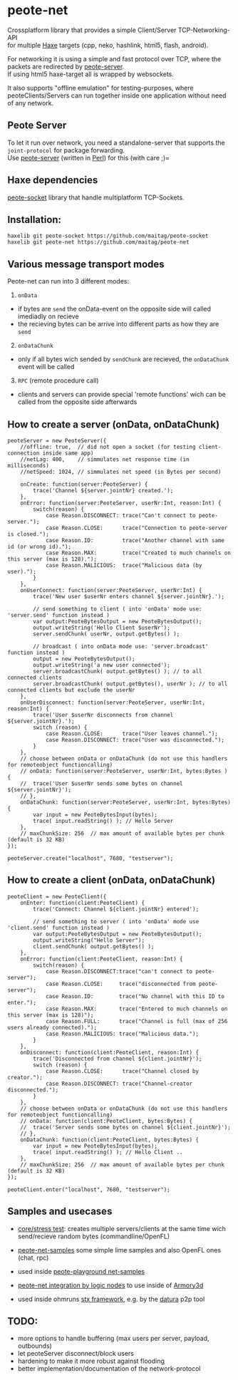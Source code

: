 # peote-net
Crossplatform library that provides a simple Client/Server TCP-Networking-API  
for multiple [Haxe](http://haxe.org) targets (cpp, neko, hashlink, html5, flash, android).  


For networking it is using a simple and fast protocol over TCP, where the packets are redirected by [peote-server](https://github.com/maitag/peote-server).  
If using html5 haxe-target all is wrapped by websockets.  

It also supports "offline emulation" for testing-purposes, where peoteClients/Servers can run together inside one application without need of any network.  


## Peote Server
To let it run over network, you need a standalone-server that supports the `joint-protocol` for package forwarding.  
Use [peote-server](https://github.com/maitag/peote-server) (written in [Perl](https://www.perl.org/)) for this (with care ;)=  


## Haxe dependencies
[peote-socket](https://github.com/maitag/peote-socket) library that handle multiplatform TCP-Sockets.  
  

## Installation:
```
haxelib git peote-socket https://github.com/maitag/peote-socket
haxelib git peote-net https://github.com/maitag/peote-net
```


## Various message transport modes

Peote-net can run into 3 different modes:

1) `onData`
- if bytes are `send` the onData-event on the opposite side will called imediadly on recieve
- the recieving bytes can be arrive into different parts as how they are `send`

2) `onDataChunk`
- only if all bytes wich sended by `sendChunk` are recieved, the `onDataChunk` event will be called

3) `RPC` (remote procedure call)
- clients and servers can provide special 'remote functions' wich can be called from the opposite side afterwards



## How to create a server (onData, onDataChunk)
```
peoteServer = new PeoteServer({
	//offline: true,  // did not open a socket (for testing client-connection inside same app)
	//netLag: 400,    // simmulates net response time (in milliseconds)
	//netSpeed: 1024, // simmulates net speed (in Bytes per second)
	
	onCreate: function(server:PeoteServer) {
		trace('Channel ${server.jointNr} created.');
	},
	onError: function(server:PeoteServer, userNr:Int, reason:Int) {
		switch(reason) {
			case Reason.DISCONNECT: trace("Can't connect to peote-server.");
			case Reason.CLOSE:      trace("Connection to peote-server is closed.");
			case Reason.ID:         trace("Another channel with same id (or wrong id).");
			case Reason.MAX:        trace("Created to much channels on this server (max is 128).");
			case Reason.MALICIOUS:  trace("Malicious data (by user).");
		}
	},
	onUserConnect: function(server:PeoteServer, userNr:Int) {
		trace('New user $userNr enters channel ${server.jointNr}.');
		
		// send something to client ( into 'onData' mode use: 'server.send' function instead )
		var output:PeoteBytesOutput = new PeoteBytesOutput();
		output.writeString('Hello Client $userNr');
		server.sendChunk( userNr, output.getBytes() );
		
		// broadcast ( into onData mode use: 'server.broadcast' function instead )
		output = new PeoteBytesOutput();
		output.writeString('a new user connected');
		server.broadcastChunk( output.getBytes() ); // to all connected clients
		server.broadcastChunk( output.getBytes(), userNr ); // to all connected clients but exclude the userNr
	},
	onUserDisconnect: function(server:PeoteServer, userNr:Int, reason:Int) {
		trace('User $userNr disconnects from channel ${server.jointNr}.');
		switch (reason) {
			case Reason.CLOSE:      trace("User leaves channel.");
			case Reason.DISCONNECT: trace("User was disconnected.");
		}
	},
	// choose between onData or onDataChunk (do not use this handlers for remoteobject functioncalling)
	// onData: function(server:PeoteServer, userNr:Int, bytes:Bytes ) {
	// 	trace('User $userNr sends some bytes on channel ${server.jointNr}');
	// },
	onDataChunk: function(server:PeoteServer, userNr:Int, bytes:Bytes) {
		var input = new PeoteBytesInput(bytes);
		trace( input.readString() ); // Hello Server
	},
	// maxChunkSize: 256  // max amount of available bytes per chunk (default is 32 KB)
});
	
peoteServer.create("localhost", 7680, "testserver");
```

## How to create a client (onData, onDataChunk)
```
peoteClient = new PeoteClient({
	onEnter: function(client:PeoteClient) {
		trace('Connect: Channel ${client.jointNr} entered');
		
		// send something to server ( into 'onData' mode use 'client.send' function instead )
		var output:PeoteBytesOutput = new PeoteBytesOutput();
		output.writeString("Hello Server");
		client.sendChunk( output.getBytes() );
	},
	onError: function(client:PeoteClient, reason:Int) {
		switch(reason) {
			case Reason.DISCONNECT:trace("can't connect to peote-server");
			case Reason.CLOSE:     trace("disconnected from peote-server");
			case Reason.ID:        trace("No channel with this ID to enter.");
			case Reason.MAX:       trace("Entered to much channels on this server (max is 128)");
			case Reason.FULL:      trace("Channel is full (max of 256 users already connected).");
			case Reason.MALICIOUS: trace("Malicious data.");
		}
	},
	onDisconnect: function(client:PeoteClient, reason:Int) {
		trace('Disconnected from channel ${client.jointNr}');
		switch (reason) {
			case Reason.CLOSE:      trace("Channel closed by creator.");
			case Reason.DISCONNECT: trace("Channel-creator disconnected.");
		}
	},
	// choose between onData or onDataChunk (do not use this handlers for remoteobject functioncalling)
	// onData: function(client:PeoteClient, bytes:Bytes) {
	// 	trace('Server sends some bytes on channel ${client.jointNr}');
	// },
	onDataChunk: function(client:PeoteClient, bytes:Bytes) {
		var input = new PeoteBytesInput(bytes);
		trace( input.readString() ); // Hello Client ..
	},
	// maxChunkSize: 256  // max amount of available bytes per chunk (default is 32 KB)
});

peoteClient.enter("localhost", 7680, "testserver");
```


## Samples and usecases

- [core/stress test](https://github.com/maitag/peote-net/tree/master/testing/peote-net-test): creates multiple servers/clients at the same time wich send/recieve random bytes (commandline/OpenFL)  

- [peote-net-samples](https://github.com/maitag/peote-net-samples) some simple lime samples and also OpenFL ones (chat, rpc)  

- used inside [peote-playground net-samples](https://github.com/maitag/peote-playground/tree/master/net) 

- [peote-net integration by logic nodes](https://github.com/maitag/armory-3d-land/tree/main/peote-net) to use inside of [Armory3d](https://github.com/armory3d)

- used inside ohmruns [stx framework](https://github.com/ohmrun), e.g. by the [datura](https://github.com/ohmrun/datura) p2p tool  



## TODO:
- more options to handle buffering (max users per server, payload, outbounds)
- let peoteServer disconnect/block users
- hardening to make it more robust against flooding
- better implementation/documentation of the network-protocol
